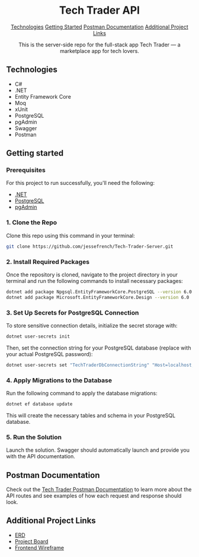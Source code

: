 <h1 align="center" style="font-weight: bold;">Tech Trader API </h1>

<p align="center">
<a href="#technologies">Technologies</a>
<a href="#started">Getting Started</a>
<a href="#postman-documentation"> Postman Documentation</a>
<a href="#links"> Additional Project Links</a>
</p>

<p align="center">This is the server-side repo for the full-stack app Tech Trader — a marketplace app for tech lovers.</p>

<h2 id="technologies">Technologies</h2>

- C#
- .NET
- Entity Framework Core
- Moq
- xUnit
- PostgreSQL
- pgAdmin
- Swagger
- Postman

<h2 id="started">Getting started</h2>

<h3>Prerequisites</h3>

For this project to run successfully, you'll need the following:

- [.NET](https://dotnet.microsoft.com/en-us)
- [PostgreSQL](https://www.postgresql.org/download)
- [pgAdmin](https://www.pgadmin.org)

<h3>1. Clone the Repo</h3>

Clone this repo using this command in your terminal:

```bash
git clone https://github.com/jessefrench/Tech-Trader-Server.git
```

<h3>2. Install Required Packages</h3>

Once the repository is cloned, navigate to the project directory in your terminal and run the following commands to install necessary packages:

```bash
dotnet add package Npgsql.EntityFrameworkCore.PostgreSQL --version 6.0
dotnet add package Microsoft.EntityFrameworkCore.Design --version 6.0
```

<h3>3. Set Up Secrets for PostgreSQL Connection</h3>

To store sensitive connection details, initialize the secret storage with:

```bash
dotnet user-secrets init
```

Then, set the connection string for your PostgreSQL database (replace with your actual PostgreSQL password):

```bash
dotnet user-secrets set "TechTraderDbConnectionString" "Host=localhost;Port=5432;Username=postgres;Password=<your_postgresql_password>;Database=TechTrader"
```

<h3>4. Apply Migrations to the Database</h3>

Run the following command to apply the database migrations:

```bash
dotnet ef database update
```

This will create the necessary tables and schema in your PostgreSQL database.

<h3>5. Run the Solution</h3>

Launch the solution. Swagger should automatically launch and provide you with the API documentation.

<h2 id="postman-documentation">Postman Documentation</h2>

Check out the [Tech Trader Postman Documentation](https://documenter.getpostman.com/view/33562650/2sAYBViBzx) to learn more about the API routes and see examples of how each request and response should look.

<h2 id="links">Additional Project Links</h2>

- [ERD](https://dbdiagram.io/d/Tech-Trader-6733af0ae9daa85aca375e54)
- [Project Board](https://github.com/users/jessefrench/projects/6/views/1)
- [Frontend Wireframe](https://www.figma.com/design/dnXNNcrtKGU1yyD63IfcTv/Tech-Trader-Wireframe?node-id=0-1&t=Qne7gCatYCAMntuQ-1)
